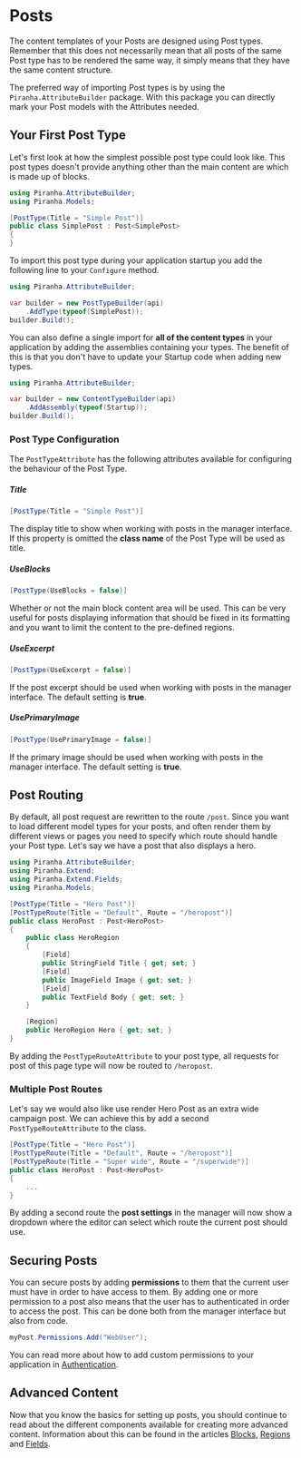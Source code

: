 # Posts

The content templates of your Posts are designed using Post types. Remember that this does not necessarily mean that all posts of the same Post type has to be rendered the same way, it simply means that they have the same content structure.

The preferred way of importing Post types is by using the `Piranha.AttributeBuilder` package. With this package you can directly mark your Post models with the Attributes needed.

## Your First Post Type

Let's first look at how the simplest possible post type could look like. This post types doesn't provide anything other than the main content are which is made up of blocks.

~~~ csharp
using Piranha.AttributeBuilder;
using Piranha.Models;

[PostType(Title = "Simple Post")]
public class SimplePost : Post<SimplePost>
{
}
~~~

To import this post type during your application startup you add the following line to your `Configure` method.

~~~ csharp
using Piranha.AttributeBuilder;

var builder = new PostTypeBuilder(api)
    .AddType(typeof(SimplePost));
builder.Build();
~~~

You can also define a single import for **all of the content types** in your application by adding the assemblies containing your types. The benefit of this is that you don't have to update your Startup code when adding new types.

~~~ csharp
using Piranha.AttributeBuilder;

var builder = new ContentTypeBuilder(api)
    .AddAssembly(typeof(Startup));
builder.Build();
~~~

### Post Type Configuration

The `PostTypeAttribute` has the following attributes available for configuring the behaviour of the Post Type.

##### Title

~~~ csharp
[PostType(Title = "Simple Post")]
~~~

The display title to show when working with posts in the manager interface. If this property is omitted the **class name** of the Post Type will be used as title.

##### UseBlocks

~~~ csharp
[PostType(UseBlocks = false)]
~~~

Whether or not the main block content area will be used. This can be very useful for posts displaying information that should be fixed in its formatting and you want to limit the content to the pre-defined regions.

##### UseExcerpt

~~~ csharp
[PostType(UseExcerpt = false)]
~~~

If the post excerpt should be used when working with posts in the manager interface. The default setting is **true**.

##### UsePrimaryImage

~~~ csharp
[PostType(UsePrimaryImage = false)]
~~~

If the primary image should be used when working with posts in the manager interface. The default setting is **true**.

## Post Routing

By default, all post request are rewritten to the route `/post`. Since you want to load different model types for your posts, and often render them by different views or pages you need to specify which route should handle your Post type. Let's say we have a post that also displays a hero.

~~~ csharp
using Piranha.AttributeBuilder;
using Piranha.Extend;
using Piranha.Extend.Fields;
using Piranha.Models;

[PostType(Title = "Hero Post")]
[PostTypeRoute(Title = "Default", Route = "/heropost")]
public class HeroPost : Post<HeroPost>
{
    public class HeroRegion
    {
        [Field]
        public StringField Title { get; set; }
        [Field]
        public ImageField Image { get; set; }
        [Field]
        public TextField Body { get; set; }
    }

    [Region]
    public HeroRegion Hero { get; set; }
}
~~~

By adding the `PostTypeRouteAttribute` to your post type, all requests for post of this page type will now be routed to `/heropost`.

### Multiple Post Routes

Let's say we would also like use render Hero Post as an extra wide campaign post. We can achieve this by add a second `PostTypeRouteAttribute` to the class.

~~~ csharp
[PostType(Title = "Hero Post")]
[PostTypeRoute(Title = "Default", Route = "/heropost")]
[PostTypeRoute(Title = "Super wide", Route = "/superwide")]
public class HeroPost : Post<HeroPost>
{
    ...
}
~~~

By adding a second route the **post settings** in the manager will now show a dropdown where the editor can select which route the current post should use.

## Securing Posts

You can secure posts by adding **permissions** to them that the current user must have in order to have access to them. By adding one or more permission to a post also means that the user has to authenticated in order to access the post. This can be done both from the manager interface but also from code.

~~~ csharp
myPost.Permissions.Add("WebUser");
~~~

You can read more about how to add custom permissions to your application in [Authentication](../architecture/authentication).

## Advanced Content

Now that you know the basics for setting up posts, you should continue to read about the different components available for creating more advanced content. Information about this can be found in the articles [Blocks](blocks), [Regions](regions) and [Fields](fields).
